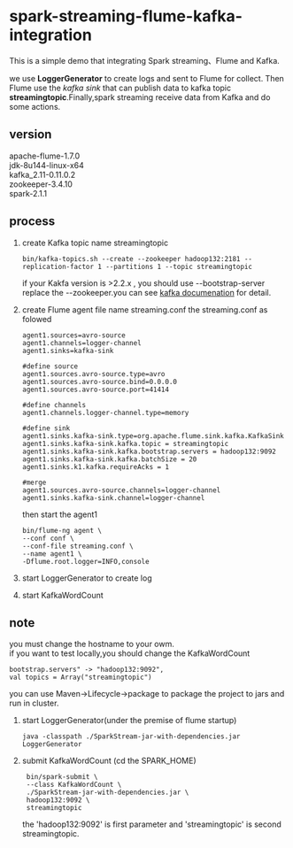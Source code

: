 # spark-streaming-flume-kafka-integration

This is a simple demo that integrating Spark streaming、Flume and Kafka.    

we use **LoggerGenerator** to create logs and sent to Flume for collect. Then Flume use the *kafka sink* that can publish data to 
kafka topic **streamingtopic**.Finally,spark streaming receive data from Kafka and do some actions.

## version
apache-flume-1.7.0  
jdk-8u144-linux-x64  
kafka_2.11-0.11.0.2  
zookeeper-3.4.10  
spark-2.1.1

## process
1. create Kafka topic name streamingtopic
   ```
   bin/kafka-topics.sh --create --zookeeper hadoop132:2181 --replication-factor 1 --partitions 1 --topic streamingtopic
   ```
   if your Kakfa version is >2.2.x , you should use --bootstrap-server replace the --zookeeper.you can see [kafka documenation](http://kafka.apache.org/documentation/) for detail.


2. create Flume agent file name streaming.conf
    the streaming.conf as folowed
    ```
    agent1.sources=avro-source
    agent1.channels=logger-channel
    agent1.sinks=kafka-sink

    #define source
    agent1.sources.avro-source.type=avro
    agent1.sources.avro-source.bind=0.0.0.0
    agent1.sources.avro-source.port=41414

    #define channels
    agent1.channels.logger-channel.type=memory

    #define sink
    agent1.sinks.kafka-sink.type=org.apache.flume.sink.kafka.KafkaSink
    agent1.sinks.kafka-sink.kafka.topic = streamingtopic
    agent1.sinks.kafka-sink.kafka.bootstrap.servers = hadoop132:9092
    agent1.sinks.kafka-sink.kafka.batchSize = 20
    agent1.sinks.k1.kafka.requireAcks = 1

    #merge
    agent1.sources.avro-source.channels=logger-channel
    agent1.sinks.kafka-sink.channel=logger-channel
    ```
    then start the agent1
    ```
    bin/flume-ng agent \
    --conf conf \
    --conf-file streaming.conf \
    --name agent1 \
    -Dflume.root.logger=INFO,console
    ```
3. start LoggerGenerator to create log
4. start KafkaWordCount

## note
you must change the hostname to your owm.  
if you want to test locally,you should change the KafkaWordCount
```
bootstrap.servers" -> "hadoop132:9092",
val topics = Array("streamingtopic")
```
you can use Maven->Lifecycle->package to package the project to jars and run in cluster.
1. start LoggerGenerator(under the premise of flume startup)
   ```
   java -classpath ./SparkStream-jar-with-dependencies.jar LoggerGenerator
   ```
2. submit KafkaWordCount (cd the SPARK_HOME)
   ```
    bin/spark-submit \
    --class KafkaWordCount \
    ./SparkStream-jar-with-dependencies.jar \
    hadoop132:9092 \
    streamingtopic
   ```
   the 'hadoop132:9092' is first  parameter and 'streamingtopic' is second streamingtopic.
